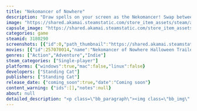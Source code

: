 ```yaml
---
title: "Nekomancer of Nowhere"
description: "Draw spells on your screen as the Nekomancer! Swap between the realms of life and death, revive ghosts, and uncover Tombstone Tower's haunting truth!"
image: "https://shared.akamai.steamstatic.com/store_item_assets/steam/apps/3180290/header.jpg?t=1730604469"
capsule_image: "https://shared.akamai.steamstatic.com/store_item_assets/steam/apps/3180290/1256f695bbf6e5b4824f45168a89798dca206c37/capsule_231x87.jpg?t=1730604469"
categories: game
steamid: 3180290
screenshots: [{"id":0,"path_thumbnail":"https://shared.akamai.steamstatic.com/store_item_assets/steam/apps/3180290/ss_1e09ce672f30c714ded44a2efe8f2843320c0e19.600x338.jpg?t=1730604469","path_full":"https://shared.akamai.steamstatic.com/store_item_assets/steam/apps/3180290/ss_1e09ce672f30c714ded44a2efe8f2843320c0e19.1920x1080.jpg?t=1730604469"},{"id":1,"path_thumbnail":"https://shared.akamai.steamstatic.com/store_item_assets/steam/apps/3180290/ss_325cf496b9334c6c42189f9f610baa8e44a2bbf8.600x338.jpg?t=1730604469","path_full":"https://shared.akamai.steamstatic.com/store_item_assets/steam/apps/3180290/ss_325cf496b9334c6c42189f9f610baa8e44a2bbf8.1920x1080.jpg?t=1730604469"},{"id":2,"path_thumbnail":"https://shared.akamai.steamstatic.com/store_item_assets/steam/apps/3180290/ss_c330b86ed43acb2344858f4b9a7a0e269aeb2bb4.600x338.jpg?t=1730604469","path_full":"https://shared.akamai.steamstatic.com/store_item_assets/steam/apps/3180290/ss_c330b86ed43acb2344858f4b9a7a0e269aeb2bb4.1920x1080.jpg?t=1730604469"},{"id":3,"path_thumbnail":"https://shared.akamai.steamstatic.com/store_item_assets/steam/apps/3180290/ss_57ee6847c8617b483e7552b3f6f33c6b82d7cc01.600x338.jpg?t=1730604469","path_full":"https://shared.akamai.steamstatic.com/store_item_assets/steam/apps/3180290/ss_57ee6847c8617b483e7552b3f6f33c6b82d7cc01.1920x1080.jpg?t=1730604469"},{"id":4,"path_thumbnail":"https://shared.akamai.steamstatic.com/store_item_assets/steam/apps/3180290/ss_f8a3319b1812f9866c71b1959a39299ddae7ac5b.600x338.jpg?t=1730604469","path_full":"https://shared.akamai.steamstatic.com/store_item_assets/steam/apps/3180290/ss_f8a3319b1812f9866c71b1959a39299ddae7ac5b.1920x1080.jpg?t=1730604469"}]
movies: [{"id":257070014,"name":"Nekomancer of Nowhere Halloween Trailer","thumbnail":"https://shared.akamai.steamstatic.com/store_item_assets/steam/apps/257070014/77d73de2eafe12dfa23e0f6971f2d6a616c70eab/movie_600x337.jpg?t=1730393577","webm":{"480":"http://video.akamai.steamstatic.com/store_trailers/257070014/movie480_vp9.webm?t=1730393577","max":"http://video.akamai.steamstatic.com/store_trailers/257070014/movie_max_vp9.webm?t=1730393577"},"mp4":{"480":"http://video.akamai.steamstatic.com/store_trailers/257070014/movie480.mp4?t=1730393577","max":"http://video.akamai.steamstatic.com/store_trailers/257070014/movie_max.mp4?t=1730393577"},"highlight":true}]
genres: ["Action","Adventure","Indie"]
steam_categories: ["Single-player"]
platforms: {"windows":true,"mac":false,"linux":false}
developers: ["Standing Cat"]
publishers: ["Standing Cat"]
release_date: {"coming_soon":true,"date":"Coming soon"}
content_warning: {"ids":[],"notes":null}
about: null
detailed_description: "<p class=\"bb_paragraph\"><img class=\"bb_img\" src=\"https://shared.akamai.steamstatic.com/store_item_assets/steam/apps/3180290/extras/NekoGif_realmflip.gif?t=1730604469\" /></p><p class=\"bb_paragraph\">Step into the paws of the Nekomancer! To harness the power of Nekomancy, you'll have to draw glyphs on your screen. Draw a 'Portal'  to seamlessly flip between the realms of the living and the dead! Every room of the tower has two layouts, one for each realm! You'll need to master the art of swapping between life and death to traverse the tower. </p><p class=\"bb_paragraph\"></p><p class=\"bb_paragraph\"><img class=\"bb_img\" src=\"https://shared.akamai.steamstatic.com/store_item_assets/steam/apps/3180290/extras/NekoGif_res.gif?t=1730604469\" /></p><p class=\"bb_paragraph\">As a Nekomancer, you have access to spells of resurrection. To cast a resurrection spell, you'll need to tag a ghost with the swipe of a magic-infused paw. Ghosts of different animal species require different glyphs to cast the resurrection spell. You must resurrect all the ghosts in both realms to clear a path forward! </p><p class=\"bb_paragraph\"></p><h2 class=\"bb_tag\">Features</h2><ul class=\"bb_ul\"><li><p class=\"bb_paragraph\">Enter Tombstone Tower, an isometric grave haunted by ghosts and filled with mysteries...</p></li><li><p class=\"bb_paragraph\">Use your computer mouse as a magic wand &amp; draw all sorts of spells to influence rooms and resurrect ghosts!</p></li><li><p class=\"bb_paragraph\">Draw portals to seamlessly swap room layouts between the realms of life and death!</p></li><li><p class=\"bb_paragraph\">Climb the tower's 9 floors, battle ghosts, talk to travelers, and unravel the dark mystery of Tombstone Tower!</p></li></ul><p class=\"bb_paragraph\"></p><h2 class=\"bb_tag\">Story</h2><p class=\"bb_paragraph\">The Nekomancer's goal is to free the ghosts of Tombstone Tower from their frightful slumber. On your journey up the spire, you'll encounter many an adventurer with their own personal story and goals. Learn the deeper lives of these adventurers as you ascend this tower of death, and understand what motivates them!</p><p class=\"bb_paragraph\"></p><p class=\"bb_paragraph\">Your spellcasting skillset will allow you to explore Tombstone Tower, resurrect ghosts, and meet many characters who have a unique relationship with death. What awaits at the end of the Nekomancer's death-defying journey to Tombstone Tower's precipice?</p>"
---
```


